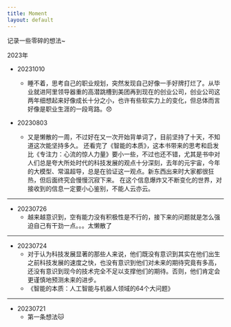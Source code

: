```yaml
---
title: Moment
layout: default
---
```

记录一些零碎的想法~

2023年

* 20231010

  * 睡不着，思考自己的职业规划，突然发现自己好像一手好牌打烂了。从毕业就进阿里领导器重的高潜跳槽到美团再到现在的创业公司，创业公司这两年细想起来好像成长十分之小，也许有些软实力上的变化，但总体而言好像是职业生涯的一段弯路。😞
* 20230803

  * 又是懒散的一周，不过好在又一次开始背单词了，目前坚持了十天，不知道这次能坚持多久。
    还看完了《智能的本质》，这本书带来的思考和启发比《专注力：心流的惊人力量》要小一些，不过也还不错，尤其是书中对人们总是夸大所处时代的科技发展的观点十分深刻，去年的元宇宙，今年的大模型、常温超导，总是在验证这一观点。新东西出来时大家都很狂热，但后面终究会慢慢沉寂下来。
    在这个信息爆炸又不断变化的世界，对接收到的信息一定要小心鉴别，不能人云亦云。

---

* 20230726
  * 越来越意识到，空有能力没有积极性是不行的，接下来的问题就是怎么强迫自己有干劲一点。。。太懒散了

---

* 20230724
  * 对于认为科技发展显著的那些人来说，他们既没有意识到其实在他们出生之前科技发展的速度之快，也没有意识到他们对未来的期待究竟有多高，还没有意识到现今的技术完全不足以支撑他们的期待。否则，他们肯定会更谨慎地预测未来的进步。
  * 《智能的本质：人工智能与机器人领域的64个大问题》

---

- 20230721
  - 第一条想法🐱
